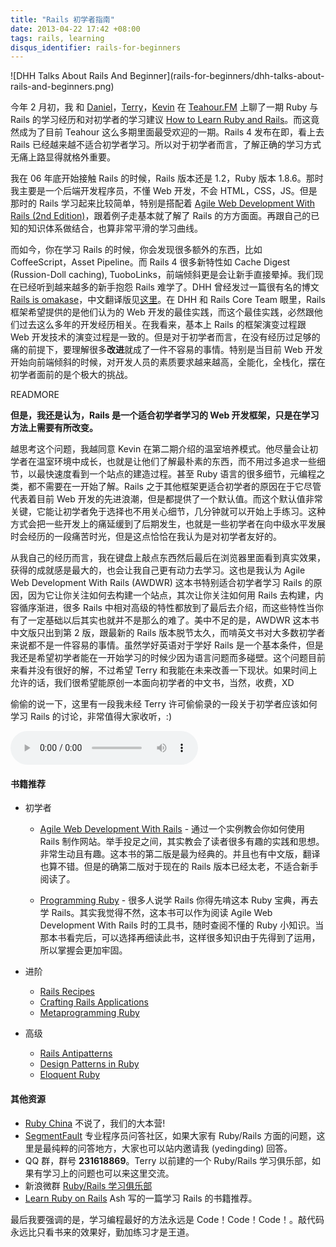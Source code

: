 ```yaml
---
title: "Rails 初学者指南"
date: 2013-04-22 17:42 +08:00
tags: rails, learning
disqus_identifier: rails-for-beginners
---
```


<aside class="aside">
  ![DHH Talks About Rails And Beginner](rails-for-beginners/dhh-talks-about-rails-and-beginners.png)
</aside>

今年 2 月初，我 和 [Daniel](http://lvguoning.com)，[Terry](http://terrytai.com)，[Kevin](http://knwang.com) 在 [Teahour.FM](http://teahour.fm) 上聊了一期 Ruby 与 Rails 的学习经历和对初学者的学习建议 [How to Learn Ruby and Rails](http://teahour.fm/2013/02/03/learning-ruby-and-rails.html)。而这竟然成为了目前 Teahour 这么多期里面最受欢迎的一期。Rails 4 发布在即，看上去 Rails 已经越来越不适合初学者学习。所以对于初学者而言，了解正确的学习方式无痛上路显得就格外重要。

我在 06 年底开始接触 Rails 的时候，Rails 版本还是 1.2，Ruby 版本 1.8.6。那时我主要是一个后端开发程序员，不懂 Web 开发，不会 HTML，CSS，JS。但是那时的 Rails 学习起来比较简单，特别是搭配着 [Agile Web Development With Rails (2nd Edition)](http://pragprog.com/book/rails4/agile-web-development-with-rails)，跟着例子走基本就了解了 Rails 的方方面面。再跟自己的已知的知识体系做结合，也算非常平滑的学习曲线。

而如今，你在学习 Rails 的时候，你会发现很多额外的东西，比如 CoffeeScript，Asset Pipeline。而 Rails 4 很多新特性如 Cache Digest (Russion-Doll caching), TuoboLinks，前端倾斜更是会让新手直接晕掉。我们现在已经听到越来越多的新手抱怨 Rails 难学了。DHH 曾经发过一篇很有名的博文 [Rails is omakase](http://david.heinemeierhansson.com/2012/rails-is-omakase.html)，中文翻译版见[这里](http://ruby-china.org/topics/7791)。在 DHH 和 Rails Core Team 眼里，Rails 框架希望提供的是他们认为的 Web 开发的最佳实践，而这个最佳实践，必然跟他们过去这么多年的开发经历相关。在我看来，基本上 Rails 的框架演变过程跟 Web 开发技术的演变过程是一致的。但是对于初学者而言，在没有经历过足够的痛的前提下，要理解很多**改进**就成了一件不容易的事情。特别是当目前 Web 开发开始向前端倾斜的时候，对开发人员的素质要求越来越高，全能化，全栈化，摆在初学者面前的是个极大的挑战。

READMORE

**但是，我还是认为，Rails 是一个适合初学者学习的 Web 开发框架，只是在学习方法上需要有所改变。**

越思考这个问题，我越同意 Kevin 在第二期介绍的温室培养模式。他尽量会让初学者在温室环境中成长，也就是让他们了解最朴素的东西，而不用过多追求一些细节，以最快速度看到一个站点的建造过程。甚至 Ruby 语言的很多细节，元编程之类，都不需要在一开始了解。Rails 之于其他框架更适合初学者的原因在于它尽管代表着目前 Web 开发的先进浪潮，但是都提供了一个默认值。而这个默认值非常关键，它能让初学者免于选择也不用关心细节，几分钟就可以开始上手练习。这种方式会把一些开发上的痛延缓到了后期发生，也就是一些初学者在向中级水平发展时会经历的一段痛苦时光，但是这点恰恰在我认为是对初学者友好的。

从我自己的经历而言，我在键盘上敲点东西然后最后在浏览器里面看到真实效果，获得的成就感是最大的，也会让我自己更有动力去学习。这也是我认为 Agile Web Development With Rails (AWDWR) 这本书特别适合初学者学习 Rails 的原因，因为它让你关注如何去构建一个站点，其次让你关注如何用 Rails 去构建，内容循序渐进，很多 Rails 中相对高级的特性都放到了最后去介绍，而这些特性当你有了一定基础以后其实也就并不是那么的难了。美中不足的是，AWDWR 这本书中文版只出到第 2 版，跟最新的 Rails 版本脱节太久，而啃英文书对大多数初学者来说都不是一件容易的事情。虽然学好英语对于学好 Rails 是一个基本条件，但是我还是希望初学者能在一开始学习的时候少因为语言问题而多碰壁。这个问题目前来看并没有很好的解，不过希望 Terry 和我能在未来改善一下现状。如果时间上允许的话，我们很希望能原创一本面向初学者的中文书，当然，收费，XD

偷偷的说一下，这里有一段我未经 Terry 许可偷偷录的一段关于初学者应该如何学习 Rails 的讨论，非常值得大家收听，:)

<audio controls name="media">
  <source src="http://screencasts.b0.upaiyun.com/podcasts/rails_for_beginner.m4a" type="audio/mpeg">
</audio>

#### 书籍推荐 ####

* 初学者
    * [Agile Web Development With Rails](http://pragprog.com/book/rails4/agile-web-development-with-rails) - 通过一个实例教会你如何使用 Rails 制作网站。举手投足之间，其实教会了读者很多有趣的实践和思想。非常生动且有趣。这本书的第二版是最为经典的。并且也有中文版，翻译也算不错。但是的确第二版对于现在的 Rails 版本已经太老，不适合新手阅读了。

    * [Programming Ruby](http://pragprog.com/book/ruby3/programming-ruby-1-9) - 很多人说学 Rails 你得先啃这本 Ruby 宝典，再去学 Rails。其实我觉得不然，这本书可以作为阅读 Agile Web Development With Rails 时的工具书，随时查阅不懂的 Ruby 小知识。当那本书看完后，可以选择再细读此书，这样很多知识由于先得到了运用，所以掌握会更加牢固。

* 进阶
    * [Rails Recipes](http://pragprog.com/book/rr2/rails-recipes)
	* [Crafting Rails Applications](http://pragprog.com/book/jvrails/crafting-rails-applications)
    * [Metaprogramming Ruby](http://pragprog.com/book/ppmetr/metaprogramming-ruby)

* 高级
    * [Rails Antipatterns](http://railsantipatterns.com)
    * [Design Patterns in Ruby](http://designpatternsinruby.com)
	* [Eloquent Ruby](http://eloquentruby.com)

#### 其他资源 ####

* [Ruby China](http://ruby-china.org)  不说了，我们的大本营!
* [SegmentFault](http://segmentfault.com)  专业程序员问答社区，如果大家有 Ruby/Rails 方面的问题，这里是最纯粹的问答地方，大家也可以站内邀请我 (yedingding) 回答。
* QQ 群，群号 **231618869**。Terry 以前建的一个 Ruby/Rails 学习俱乐部，如果有学习上的问题也可以来这里交流。
* 新浪微群 [Ruby/Rails 学习俱乐部](http://q.weibo.com/1686875)
* [Learn Ruby on Rails](http://blog.ashchan.com/archive/2011/08/21/learn-ruby-on-rails/) Ash 写的一篇学习 Rails 的书籍推荐。


最后我要强调的是，学习编程最好的方法永远是 Code！Code！Code！。敲代码永远比只看书来的效果好，勤加练习才是王道。
